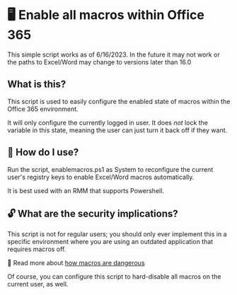 # 🖥️ Enable all macros within Office 365
This simple script works as of 6/16/2023. In the future it may not work or the paths to Excel/Word may change to versions later than 16.0

## What is this?
This script is used to easily configure the enabled state of macros within the Office 365 environment.

It will only configure the currently logged in user. It does *not* lock the variable in this state, meaning the user can just turn it back off if they want.

## 🚀 How do I use?
Run the script, enablemacros.ps1 as System to reconfigure the current user's registry keys to enable Excel/Word macros automatically.

It is best used with an RMM that supports Powershell.

## 🔓 What are the security implications?
This script is not for regular users; you should only ever implement this in a specific environment where you are using an outdated application that requires macros off.

📖 Read more about [how macros are dangerous](https://support.microsoft.com/en-us/office/protect-yourself-from-macro-viruses-a3f3576a-bfef-4d25-84dc-70d18bde5903)

Of course, you can configure this script to hard-disable all macros on the current user, as well.
